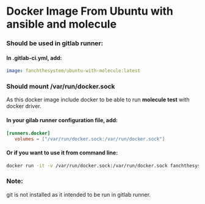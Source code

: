 Docker Image From Ubuntu with ansible and molecule
==================================================

### Should be used in gitlab runner:

#### In .gitlab-ci.yml, add:

```yaml
image: fanchthesystem/ubuntu-with-molecule:latest
```

### Should mount /var/run/docker.sock

As this docker image include docker to be able to run **molecule test** with docker driver.

#### In your gilab runner configuration file, add:

```toml
[runners.docker]
   volumes = ["/var/run/docker.sock:/var/run/docker.sock"]
```

#### Or if you want to use it from command line:

```bash
docker run -it -v /var/run/docker.sock:/var/run/docker.sock fanchthesystem/ubuntu-with-molecule:latest /bin/bash'
```

### Note:

git is not installed as it intended to be run in gitlab runner.
